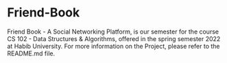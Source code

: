 # Friend-Book
Friend Book - A Social Networking Platform, is our semester for the course CS 102 - Data Structures &amp; Algorithms, offered in the spring semester 2022 at Habib University. For more information on the Project, please refer to the README.md file. 
